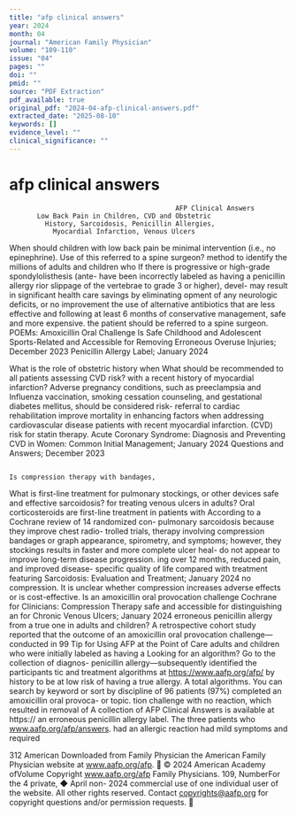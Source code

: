 ```yaml
---
title: "afp clinical answers"
year: 2024
month: 04
journal: "American Family Physician"
volume: "109-110"
issue: "04"
pages: ""
doi: ""
pmid: ""
source: "PDF Extraction"
pdf_available: true
original_pdf: "2024-04-afp-clinical-answers.pdf"
extracted_date: "2025-08-10"
keywords: []
evidence_level: ""
clinical_significance: ""
---
```


# afp clinical answers

                                              AFP Clinical Answers
           Low Back Pain in Children, CVD and Obstetric
             History, Sarcoidosis, Penicillin Allergies,
               Myocardial Infarction, Venous Ulcers

When should children with low back pain be                                        minimal intervention (i.e., no epinephrine). Use of this
referred to a spine surgeon?                                                      method to identify the millions of adults and children who
If there is progressive or high-grade spondylolisthesis (ante-                    have been incorrectly labeled as having a penicillin allergy
rior slippage of the vertebrae to grade 3 or higher), devel-                      may result in significant health care savings by eliminating
opment of any neurologic deficits, or no improvement                              the use of alternative antibiotics that are less effective and
following at least 6 months of conservative management,                           safe and more expensive.
the patient should be referred to a spine surgeon.                                          POEMs: Amoxicillin Oral Challenge Is Safe
         Childhood and Adolescent Sports-Related                                             and Accessible for Removing Erroneous
             Overuse Injuries; December 2023                                                  Penicillin Allergy Label; January 2024


What is the role of obstetric history when                                        What should be recommended to all patients
assessing CVD risk?                                                               with a recent history of myocardial infarction?
Adverse pregnancy conditions, such as preeclampsia and                            Influenza vaccination, smoking cessation counseling, and
gestational diabetes mellitus, should be considered risk-                         referral to cardiac rehabilitation improve mortality in
enhancing factors when addressing cardiovascular disease                          patients with recent myocardial infarction.
(CVD) risk for statin therapy.                                                              Acute Coronary Syndrome: Diagnosis and
            Preventing CVD in Women: Common                                                    Initial Management; January 2024
           Questions and Answers; December 2023

                                                                                  Is compression therapy with bandages,
What is first-line treatment for pulmonary                                        stockings, or other devices safe and effective
sarcoidosis?                                                                      for treating venous ulcers in adults?
Oral corticosteroids are first-line treatment in patients with                    According to a Cochrane review of 14 randomized con-
pulmonary sarcoidosis because they improve chest radio-                           trolled trials, therapy involving compression bandages or
graph appearance, spirometry, and symptoms; however, they                         stockings results in faster and more complete ulcer heal-
do not appear to improve long-term disease progression.                           ing over 12 months, reduced pain, and improved disease-
                                                                                  specific quality of life compared with treatment featuring
  Sarcoidosis: Evaluation and Treatment; January 2024
                                                                                  no compression. It is unclear whether compression increases
                                                                                  adverse effects or is cost-effective.
Is an amoxicillin oral provocation challenge
                                                                                         Cochrane for Clinicians: Compression Therapy
safe and accessible for distinguishing an
                                                                                           for Chronic Venous Ulcers; January 2024
erroneous penicillin allergy from a true one in
adults and children?
A retrospective cohort study reported that the outcome of
an amoxicillin oral provocation challenge—conducted in 99                            Tip for Using AFP at the Point of Care
adults and children who were initially labeled as having a                           Looking for an algorithm? Go to the collection of diagnos-
penicillin allergy—subsequently identified the participants                          tic and treatment algorithms at https://www.aafp.org/afp/
by history to be at low risk of having a true allergy. A total                       algorithms. You can search by keyword or sort by discipline
of 96 patients (97%) completed an amoxicillin oral provoca-                          or topic.
tion challenge with no reaction, which resulted in removal of                        A collection of AFP Clinical Answers is available at https://
an erroneous penicillin allergy label. The three patients who                        www.aafp.org/afp/answers.
had an allergic reaction had mild symptoms and required

312  American
Downloaded  from Family   Physician
                 the American   Family Physician website at www.aafp.org/afp.           © 2024 American Academy ofVolume
                                                                                 Copyright
                                                                   www.aafp.org/afp                                       Family Physicians.
                                                                                                                                  109, NumberFor the
                                                                                                                                                  4 private,
                                                                                                                                                   ◆ April non-
                                                                                                                                                             2024
commercial use of one individual user of the website. All other rights reserved. Contact copyrights@aafp.org for copyright questions and/or permission requests.
